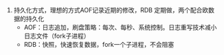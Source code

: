 1. 持久化方式，理想的方式AOF记录近期的修改，RDB 定期做，两个配合欧数据的持久化
   * AOF：日志追加，刷盘策略：每次、每秒、系统控制。日志重写技术减小日志文件（fork子进程）
   * RDB：快照，快速恢复数据，fork一个子进程，不会阻塞